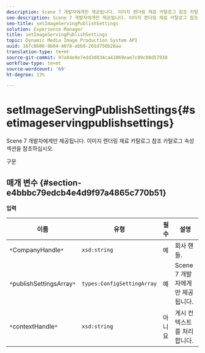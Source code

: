 ```yaml
---
description: Scene 7 개발자에게만 제공됩니다. 이미지 렌더링 재료 카탈로그 참조 카탈로그 속성 섹션을 참조하십시오.
seo-description: Scene 7 개발자에게만 제공됩니다. 이미지 렌더링 재료 카탈로그 참조 카탈로그 속성 섹션을 참조하십시오.
seo-title: setImageServingPublishSettings
solution: Experience Manager
title: setImageServingPublishSettings
topic: Dynamic Media Image Production System API
uuid: 16fc8600-8b04-4078-abb0-201d750b28aa
translation-type: tm+mt
source-git-commit: 97a84e8e7edd3d834ca42069eae7c09c00d57938
workflow-type: tm+mt
source-wordcount: '69'
ht-degree: 13%

---
```



# setImageServingPublishSettings{#setimageservingpublishsettings}

Scene 7 개발자에게만 제공됩니다. 이미지 렌더링 재료 카탈로그 참조 카탈로그 속성 섹션을 참조하십시오.

구문

## 매개 변수 {#section-e4bbbc79edcb4e4d9f97a4865c770b51}

**입력**

| 이름 | 유형 | 필수 | 설명 |
|---|---|---|---|
| `*`CompanyHandle`*` | `xsd:string` | 예 | 회사 핸들. |
| `*`publishSettingsArray`*` | `types:ConfigSettingArray` | 예 | Scene 7 개발자에게만 제공됩니다. |
| `*`contextHandle`*` | `xsd:string` | 아니요 | 게시 컨텍스트를 처리합니다. |


